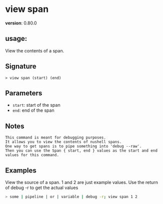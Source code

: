# view span

**version**: 0.80.0

## **usage**:

View the contents of a span.

## Signature

`> view span (start) (end)`

## Parameters

- `start`: start of the span
- `end`: end of the span

## Notes

```text
This command is meant for debugging purposes.
It allows you to view the contents of nushell spans.
One way to get spans is to pipe something into 'debug --raw'.
Then you can use the Span { start, end } values as the start and end values for this command.
```

## Examples

View the source of a span. 1 and 2 are just example values. Use the return of debug -r to get the actual values

```bash
> some | pipeline | or | variable | debug -r; view span 1 2
```
